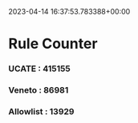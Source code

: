 2023-04-14 16:37:53.783388+00:00
# Rule Counter 
 ### UCATE : 415155

 ### Veneto : 86981

 ### Allowlist : 13929